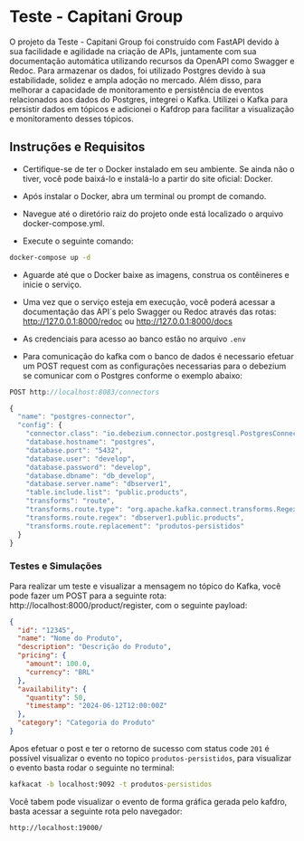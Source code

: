 # Teste - Capitani Group



O projeto da Teste - Capitani Group foi construído com FastAPI devido à sua facilidade e agilidade na criação de APIs, juntamente com sua documentação automática utilizando recursos da OpenAPI como Swagger e Redoc. Para armazenar os dados, foi utilizado Postgres devido à sua estabilidade, solidez e ampla adoção no mercado. Além disso, para melhorar a capacidade de monitoramento e persistência de eventos relacionados aos dados do Postgres, integrei o Kafka. Utilizei o Kafka para persistir dados em tópicos e adicionei o Kafdrop para facilitar a visualização e monitoramento desses tópicos.


## Instruções e Requisitos


- Certifique-se de ter o Docker instalado em seu ambiente. Se ainda não o tiver, você pode baixá-lo e instalá-lo a partir do site oficial: Docker.

- Após instalar o Docker, abra um terminal ou prompt de comando.

- Navegue até o diretório raiz do projeto onde está localizado o arquivo docker-compose.yml.

- Execute o seguinte comando:


```cmd
docker-compose up -d
```

- Aguarde até que o Docker baixe as imagens, construa os contêineres e inicie o serviço.

- Uma vez que o serviço esteja em execução, você poderá acessar a documentação das API´s pelo Swagger ou Redoc através das rotas: http://127.0.0.1:8000/redoc  ou http://127.0.0.1:8000/docs

- As credenciais para acesso ao banco estão no arquivo `.env`

- Para comunicação do kafka com o banco de dados é necessario efetuar um POST request com as configurações necessarias para o debezium se comunicar com o Postgres conforme o exemplo abaixo:

```javascript 
POST http://localhost:8083/connectors

{
  "name": "postgres-connector",
  "config": {
    "connector.class": "io.debezium.connector.postgresql.PostgresConnector",
    "database.hostname": "postgres",
    "database.port": "5432",
    "database.user": "develop",
    "database.password": "develop",
    "database.dbname": "db_develop",
    "database.server.name": "dbserver1",
    "table.include.list": "public.products",
    "transforms": "route",
    "transforms.route.type": "org.apache.kafka.connect.transforms.RegexRouter",
    "transforms.route.regex": "dbserver1.public.products",
    "transforms.route.replacement": "produtos-persistidos"
  }
}
```

### Testes e Simulações

Para realizar um teste e visualizar a mensagem no tópico do Kafka, você pode fazer um POST para a seguinte rota: http://localhost:8000/product/register, com o seguinte payload:

```JSON
{
  "id": "12345",
  "name": "Nome do Produto",
  "description": "Descrição do Produto",
  "pricing": {
    "amount": 100.0,
    "currency": "BRL"
  },
  "availability": {
    "quantity": 50,
    "timestamp": "2024-06-12T12:00:00Z"
  },
  "category": "Categoria do Produto"
}
```

Apos efetuar o post e ter o retorno de sucesso com status code ``201`` é possível visualizar o evento no topico ``produtos-persistidos``, para visualizar o evento basta rodar o seguinte no terminal:

```cmd
kafkacat -b localhost:9092 -t produtos-persistidos
```

Você tabem pode visualizar o evento de forma gráfica gerada pelo kafdro, basta acessar a seguinte rota pelo navegador:

```url
http://localhost:19000/
```